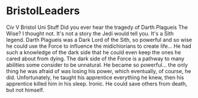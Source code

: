 # BristolLeaders
 Civ V Bristol Uni Stuff
Did you ever hear the tragedy of Darth Plagueis The Wise? I thought not. It's not a story the Jedi would tell you. It's a Sith legend. Darth Plagueis was a Dark Lord of the Sith, so powerful and so wise he could use the Force to influence the midichlorians to create life… He had such a knowledge of the dark side that he could even keep the ones he cared about from dying. The dark side of the Force is a pathway to many abilities some consider to be unnatural. He became so powerful… the only thing he was afraid of was losing his power, which eventually, of course, he did. Unfortunately, he taught his apprentice everything he knew, then his apprentice killed him in his sleep. Ironic. He could save others from death, but not himself.
